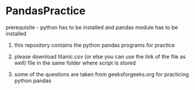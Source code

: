 # PandasPractice

prerequisite - python has to be installed and pandas module has to be installed

1.	this repository contains the python pandas programs for practice

2.	please download titanic.csv (or else you can use the link of the file as well) file in the same folder where script is stored
3. some of the questions are taken from geeksforgeeks.org for practicing python pandas
